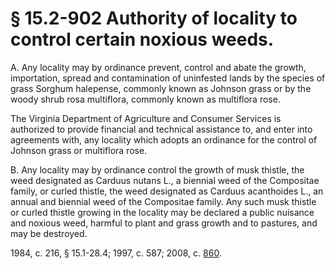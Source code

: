 # § 15.2-902 Authority of locality to control certain noxious weeds.

<p>A. Any locality may by ordinance prevent, control and abate the growth, importation, spread and contamination of uninfested lands by the species of grass Sorghum halepense, commonly known as Johnson grass or by the woody shrub rosa multiflora, commonly known as multiflora rose.</p><p>The Virginia Department of Agriculture and Consumer Services is authorized to provide financial and technical assistance to, and enter into agreements with, any locality which adopts an ordinance for the control of Johnson grass or multiflora rose.</p><p>B. Any locality may by ordinance control the growth of musk thistle, the weed designated as Carduus nutans L., a biennial weed of the Compositae family, or curled thistle, the weed designated as Carduus acanthoides L., an annual and biennial weed of the Compositae family. Any such musk thistle or curled thistle growing in the locality may be declared a public nuisance and noxious weed, harmful to plant and grass growth and to pastures, and may be destroyed.</p><p>1984, c. 216, § 15.1-28.4; 1997, c. 587; 2008, c. <a href='http://lis.virginia.gov/cgi-bin/legp604.exe?081+ful+CHAP0860'>860</a>.</p>